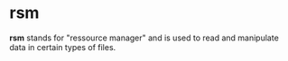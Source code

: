 # rsm 

**rsm** stands for "ressource manager" and is used to read and manipulate data in certain types of files. 